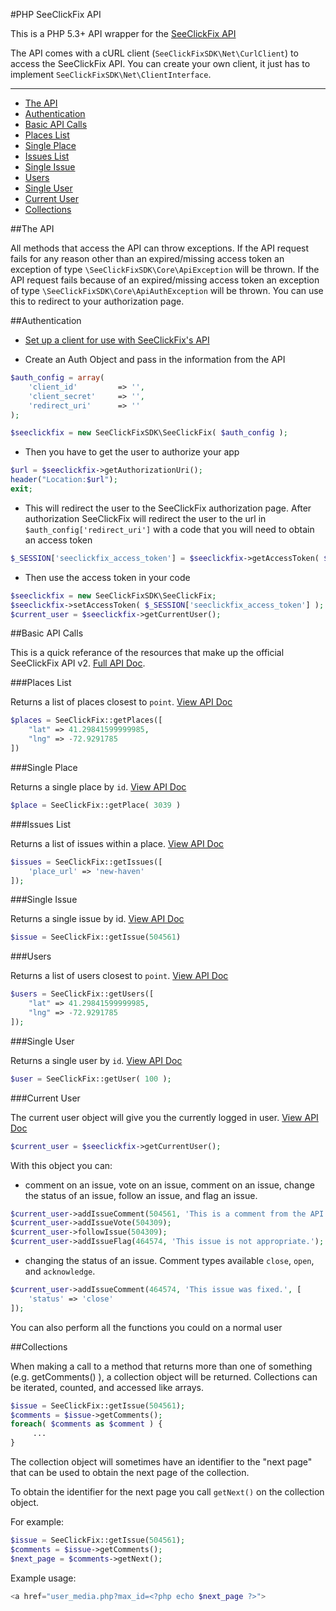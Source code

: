 #PHP SeeClickFix API

This is a PHP 5.3+ API wrapper for the [SeeClickFix API](http://dev.seeclickfix.com/)

The API comes with a cURL client (`SeeClickFixSDK\Net\CurlClient`) to access the SeeClickFix API.  You can create your own client, it just has to implement `SeeClickFixSDK\Net\ClientInterface`.

---
 
- [The API](#the-api)
- [Authentication](#authentication)
- [Basic API Calls](#basic-api-calls)
 - [Places List](#places-list)
 - [Single Place](#single-place)
 - [Issues List](#issues-list)
 - [Single Issue](#single-issue)
 - [Users](#users)
 - [Single User](#single-user)
 - [Current User](#current-user)
- [Collections](#collections)

##The API

All methods that access the API can throw exceptions. If the API request fails for any reason other than an expired/missing access token an exception of type `\SeeClickFixSDK\Core\ApiException` will be thrown.  If the API request fails because of an expired/missing access token an exception of type `\SeeClickFixSDK\Core\ApiAuthException` will be thrown. You can use this to redirect to your authorization page.

##Authentication

- [Set up a client for use with SeeClickFix's API](mailto:daniel@seeclickfix.com)

- Create an Auth Object and pass in the information from the API

```php
$auth_config = array(
    'client_id'         => '',
    'client_secret'     => '',
    'redirect_uri'      => ''
);

$seeclickfix = new SeeClickFixSDK\SeeClickFix( $auth_config );
```

- Then you have to get the user to authorize your app 

```php
$url = $seeclickfix->getAuthorizationUri();
header("Location:$url");
exit;
```

- This will redirect the user to the SeeClickFix authorization page. After authorization SeeClickFix will redirect the user to the url in `$auth_config['redirect_uri']` with a code that you will need to obtain an access token

```php
$_SESSION['seeclickfix_access_token'] = $seeclickfix->getAccessToken( $_GET['code'] );
```

- Then use the access token in your code

```php
$seeclickfix = new SeeClickFixSDK\SeeClickFix;
$seeclickfix->setAccessToken( $_SESSION['seeclickfix_access_token'] );
$current_user = $seeclickfix->getCurrentUser();
```

##Basic API Calls

This is a quick referance of the resources that make up the official SeeClickFix API v2. [Full API Doc](http://dev.seeclickfix.com).


###Places List

Returns a list of places closest to `point`. [View API Doc](http://dev.seeclickfix.com/v2/places/#list-places)

```php
$places = SeeClickFix::getPlaces([
    "lat" => 41.29841599999985,
    "lng" => -72.9291785
])
```

###Single Place

Returns a single place by `id`. [View API Doc](http://dev.seeclickfix.com/v2/places/#show-place)

```php
$place = SeeClickFix::getPlace( 3039 )
```

###Issues List

Returns a list of issues within a place. [View API Doc](http://dev.seeclickfix.com/v2/issues/#list-issues)

```php
$issues = SeeClickFix::getIssues([
    'place_url' => 'new-haven'
]);
```

###Single Issue

Returns a single issue by id. [View API Doc](http://dev.seeclickfix.com/v2/issues/#get-a-single-issue)

```php
$issue = SeeClickFix::getIssue(504561)
```

###Users

Returns a list of users closest to `point`. [View API Doc](http://dev.seeclickfix.com/v2/users/#list-users)

```php
$users = SeeClickFix::getUsers([
    "lat" => 41.29841599999985,
    "lng" => -72.9291785
]);
```

###Single User

Returns a single user by `id`. [View API Doc](http://dev.seeclickfix.com/v2/users/#show-user-by-id)

```php
$user = SeeClickFix::getUser( 100 );
```

###Current User

The current user object will give you the currently logged in user. [View API Doc](http://dev.seeclickfix.com/v2/users/#show-current-user)

```php
$current_user = $seeclickfix->getCurrentUser();
```

With this object you can:

- comment on an issue, vote on an issue, comment on an issue, change the status of an issue, follow an issue, and flag an issue.

```php
$current_user->addIssueComment(504561, 'This is a comment from the API using PHP!!!');
$current_user->addIssueVote(504309);
$current_user->followIssue(504309);
$current_user->addIssueFlag(464574, 'This issue is not appropriate.');
```

- changing the status of an issue. Comment types available `close`, `open`, and `acknowledge`.

```php
$current_user->addIssueComment(464574, 'This issue was fixed.', [
    'status' => 'close'
]);
```

You can also perform all the functions you could on a normal user

##Collections

When making a call to a method that returns more than one of something (e.g. getComments() ), a collection object will be returned. Collections can be iterated, counted, and accessed like arrays.

```php
$issue = SeeClickFix::getIssue(504561);
$comments = $issue->getComments();
foreach( $comments as $comment ) {
     ...
}
```

The collection object will sometimes have an identifier to the "next page" that can be used to obtain the next page of the collection.

To obtain the identifier for the next page you call `getNext()` on the collection object.

For example:

```php
$issue = SeeClickFix::getIssue(504561);
$comments = $issue->getComments();
$next_page = $comments->getNext();
```

Example usage:

```php
<a href="user_media.php?max_id=<?php echo $next_page ?>">
```


